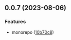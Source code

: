 ## 0.0.7 (2023-08-06)


### Features

* monorepo ([10b70c8](https://github.com/Redstone-1/xwg-cli/commit/10b70c8a3d5068d5d2405136a409af9cbd8d3bdf))



